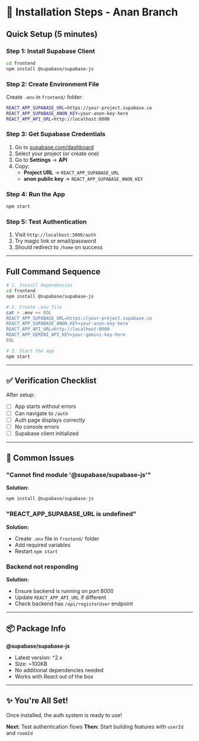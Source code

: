 # 🚀 Installation Steps - Anan Branch

## Quick Setup (5 minutes)

### Step 1: Install Supabase Client

```bash
cd frontend
npm install @supabase/supabase-js
```

### Step 2: Create Environment File

Create `.env` in `frontend/` folder:

```bash
REACT_APP_SUPABASE_URL=https://your-project.supabase.co
REACT_APP_SUPABASE_ANON_KEY=your-anon-key-here
REACT_APP_API_URL=http://localhost:8000
```

### Step 3: Get Supabase Credentials

1. Go to [supabase.com/dashboard](https://supabase.com/dashboard)
2. Select your project (or create one)
3. Go to **Settings** → **API**
4. Copy:
   - **Project URL** → `REACT_APP_SUPABASE_URL`
   - **anon public key** → `REACT_APP_SUPABASE_ANON_KEY`

### Step 4: Run the App

```bash
npm start
```

### Step 5: Test Authentication

1. Visit `http://localhost:3000/auth`
2. Try magic link or email/password
3. Should redirect to `/home` on success

---

## Full Command Sequence

```bash
# 1. Install dependencies
cd frontend
npm install @supabase/supabase-js

# 2. Create .env file
cat > .env << EOL
REACT_APP_SUPABASE_URL=https://your-project.supabase.co
REACT_APP_SUPABASE_ANON_KEY=your-anon-key-here
REACT_APP_API_URL=http://localhost:8000
REACT_APP_GEMINI_API_KEY=your-gemini-key-here
EOL

# 3. Start the app
npm start
```

---

## ✅ Verification Checklist

After setup:
- [ ] App starts without errors
- [ ] Can navigate to `/auth`
- [ ] Auth page displays correctly
- [ ] No console errors
- [ ] Supabase client initialized

---

## 🐛 Common Issues

### "Cannot find module '@supabase/supabase-js'"

**Solution:**
```bash
npm install @supabase/supabase-js
```

### "REACT_APP_SUPABASE_URL is undefined"

**Solution:**
- Create `.env` file in `frontend/` folder
- Add required variables
- Restart `npm start`

### Backend not responding

**Solution:**
- Ensure backend is running on port 8000
- Update `REACT_APP_API_URL` if different
- Check backend has `/api/registerUser` endpoint

---

## 📦 Package Info

**@supabase/supabase-js**
- Latest version: ^2.x
- Size: ~100KB
- No additional dependencies needed
- Works with React out of the box

---

## ✨ You're All Set!

Once installed, the auth system is ready to use!

**Next:** Test authentication flows
**Then:** Start building features with `userId` and `roomId`
